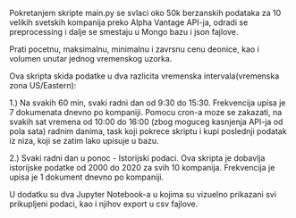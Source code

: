 Pokretanjem skripte main.py se svlaci oko 50k berzanskih podataka za 10 velikih svetskih kompanija preko Alpha Vantage API-ja, odradi se preprocessing i dalje se smestaju u Mongo bazu i json fajlove.

Prati pocetnu, maksimalnu, minimalnu i zavrsnu cenu deonice, kao i volumen unutar jednog vremenskog uzorka. 

Ova skripta skida podatke u dva razlicita vremenska intervala(vremenska zona US/Eastern):

1.) Na svakih 60 min, svaki radni dan od 9:30 do 15:30. Frekvencija upisa je 7 dokumenata dnevno po kompaniji. Pomocu cron-a moze se zakazati, na svakih sat vremena od 10:00 do 16:00 (zbog moguceg kasnjenja API-ja od pola sata) radnim danima, task koji pokrece skriptu i kupi poslednji podatak iz niza, koji se zatim lako upisuje u bazu.

2.) Svaki radni dan u ponoc - Istorijski podaci. Ova skripta je dobavlja istorijske podatke od 2000 do 2020 za svih 10 kompanija. Frekvencija je upisa je 1 dokument dnevno po kompaniji.

U dodatku su dva Jupyter Notebook-a u kojima su vizuelno prikazani svi prikupljeni podaci, kao i njihov export u csv fajlove.
